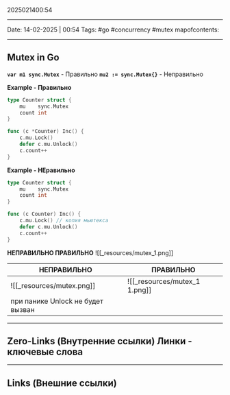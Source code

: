 2025021400:54
___
Date: 14-02-2025 | 00:54
Tags: #go #concurrency #mutex
mapofcontents: 
___
## Mutex in Go

**`var m1 sync.Mutex`** - Правильно
**`mu2 := sync.Mutex{}`** - Неправильно

**Example - Правильно**
```go
type Counter struct {
	mu    sync.Mutex
	count int
}

func (c *Counter) Inc() {
	c.mu.Lock()
	defer c.mu.Unlock()
	c.count++
}
```
**Example - НЕравильно**
```go
type Counter struct {
	mu    sync.Mutex
	count int
}

func (c Counter) Inc() {
	c.mu.Lock() // копия мьютекса
	defer c.mu.Unlock()
	c.count++
}
```

**НЕПРАВИЛЬНО                                   ПРАВИЛЬНО**
![[_resources/mutex_1.png]]

| **НЕПРАВИЛЬНО**                   | **ПРАВИЛЬНО**                 |
| --------------------------------- | ----------------------------- |
| ![[_resources/mutex.png]]         | ![[_resources/mutex_1 1.png]] |
| при панике Unlock не будет вызван |                               |


-----
**Zero-Links**  (Внутренние ссылки) Линки - ключевые слова
-

------
**Links** (Внешние ссылки)
-

